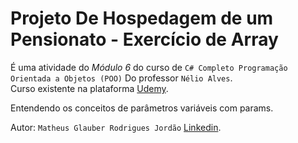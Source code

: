 # Projeto De Hospedagem de um Pensionato - Exercício de Array

É uma atividade do *Módulo 6* do curso de `C# Completo Programação Orientada a Objetos (POO)` Do professor `Nélio Alves`.<br>
Curso existente na plataforma [Udemy](https://www.udemy.com/course/programacao-orientada-a-objetos-csharp/).

Entendendo os conceitos de parâmetros variáveis com params.

Autor: `Matheus Glauber Rodrigues Jordão` [Linkedin](https://www.linkedin.com/in/matheusglauber/).
